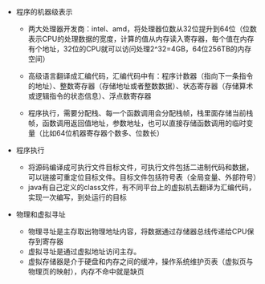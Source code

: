 * 程序的机器级表示

  * 两大处理器开发商：intel、amd，将处理器位数从32位提升到64位（位数表示CPU的处理数据的宽度，计算的值从内存读入寄存器，每个值在内存有个地址，32位的CPU就可以访问处理2^32=4GB，64位256TB的内存空间）

  * 高级语言翻译成汇编代码，汇编代码中有：程序计数器（指向下一条指令的地址）、整数寄存器（存储地址或者整数数据）、状态寄存器（存储算术或逻辑指令的状态信息）、浮点数寄存器

  * 程序执行，需要分配栈、每一个函数调用会分配栈帧，栈里面存储当前栈帧，函数调用返回值地址，参数地址，也可以直接存储函数调用的临时变量（比如64位机器寄存器个数多、位数长）

* 程序执行

  * 将源码编译成可执行文件目标文件，可执行文件包括二进制代码和数据，可以链接可重定位目标文件。目标文件包括符号表（全局变量、外部符号）
  * java有自己定义的class文件，有不同平台上的虚拟机去翻译为汇编代码，实现一次编写，到处运行的目标

* 物理和虚拟寻址

  * 物理寻址是主存取出物理地址内容，将数据通过存储器总线传递给CPU保存到寄存器
  * 虚拟寻址是通过虚拟地址访问主存。
  * 虚拟存储器是介于硬盘和内存之间的缓冲，操作系统维护页表（虚拟页与物理页的映射），内存不命中就是缺页



